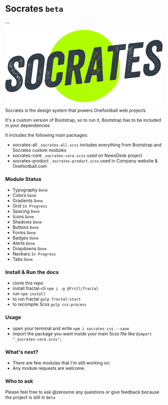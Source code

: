 
# Socrates `beta`
--

![Socrates logo](socrates.png)

Socrates is the design system that powers Onefootball web projects

It's a custom version of Bootstrap, so to run it, Bootstrap has to be included in your dependencies

It includes the following main packages:

- socrates-all `_socrates-all.scss` includes everything from Bootstrap and Socrates custom modules
- socrates-core `_socrates-core.scss` used on NewsDesk project
- socrates-product `_socrates-product.scss` used in Company website & Onefootball.com

### Module Status
- Typography `Done`
- Colors `Done`
- Gradients `Done`
- Grid `In Progress`
- Spacing `Done`
- Icons `Done`
- Shadows `Done`
- Buttons `Done`
- Forms `Done`
- Badges `Done`
- Alerts `Done`
- Dropdowns `Done`
- Navbars `In Progress`
- Tabs `Done`

### Install & Run the docs
- clone this repo
- install fractal-cli `npm i -g @frctl/fractal`
- run `npm install`
- to run fractal `gulp fractal:start`
- to recompile Scss `gulp css:process`

### Usage

- open your terminal and write `npm i socrates-css --save`
- import the package you want inside your main Scss file like `@import "_socrates-core.scss";`

### What's next?
- There are few modules that I'm still working on.
- Any module requests are welcome.

### Who to ask
Please feel free to ask @zeroxme any questions or give feedback because the project is still in `Beta`